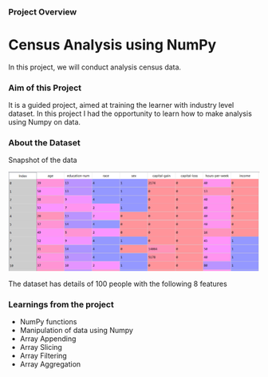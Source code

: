 ### Project Overview

# Census Analysis using NumPy

In this project, we will conduct analysis census data.

### Aim of this Project

It is a guided project, aimed at training the learner with industry level dataset. In this project I had the opportunity to learn how to make analysis using Numpy on data.

### About the Dataset

Snapshot of the data

![alt text](file.PNG "Dataset")

The dataset has details of 100 people with the following 8 features

### Learnings from the project

 - NumPy functions
- Manipulation of data using Numpy
- Array Appending
- Array Slicing
- Array Filtering
- Array Aggregation
